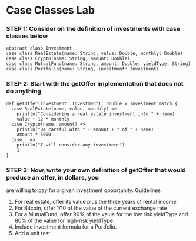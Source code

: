 # Case Classes Lab

### STEP 1: Consider on the definition of investments with case classes below

    abstract class Investment
    case class RealEstate(name: String, value: Double, monthly: Double)
    case class Crypto(name: String, amount: Double)
    case class MutualFund(name: String, amount: Double, yieldType: String)
    case class Portfolio(name: String, investment: Investment)

### STEP 2: Start with the getOffer implementation that does not do anything

    def getOffer(investment: Investment): Double = investment match {
      case RealEstate(name, value, monthly) =>
        println("Considering a real estate investment into " + name)
        value + 12 * monthly
      case Crypto(name, amount) =>
        println("Be careful with " + amount + " of " + name)
        amount * 5000
      case _ =>
        println("I will consider any investment")
        1
    }

### STEP 3: Now, write your own definition of getOffer that would produce an offer, in dollars, you
are willing to pay for a given investment opportunity. Guidelines

1. For real estate, offer its value plus the three years of rental income
1. For Bitcoin, offer 1/10 of the value of the current exchange rate
1. For a MutualFund, offer 90% of the value for the low risk yieldType and 80% of the value
for high-risk yieldType.
1. Include investment formula for a Portfolio.
1. Add a unit test.
